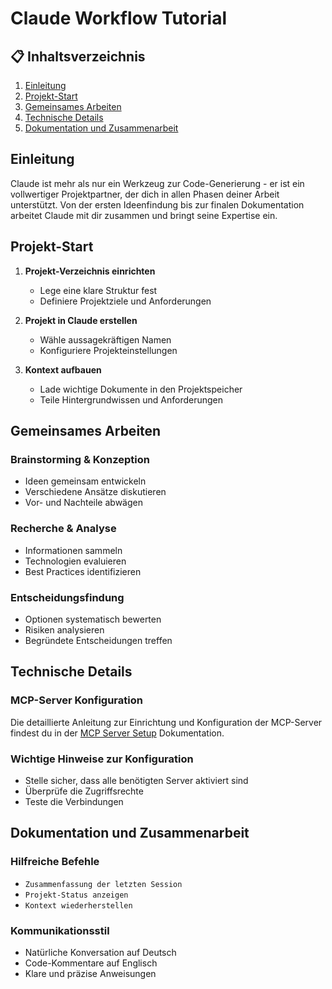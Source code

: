 # Claude Workflow Tutorial

## 📋 Inhaltsverzeichnis

1. [Einleitung](#einleitung)
2. [Projekt-Start](#projekt-start)
3. [Gemeinsames Arbeiten](#gemeinsames-arbeiten)
4. [Technische Details](#technische-details)
5. [Dokumentation und Zusammenarbeit](#dokumentation-und-zusammenarbeit)

## Einleitung

Claude ist mehr als nur ein Werkzeug zur Code-Generierung - er ist ein vollwertiger Projektpartner, der dich in allen Phasen deiner Arbeit unterstützt. Von der ersten Ideenfindung bis zur finalen Dokumentation arbeitet Claude mit dir zusammen und bringt seine Expertise ein.

## Projekt-Start

1. **Projekt-Verzeichnis einrichten**
   - Lege eine klare Struktur fest
   - Definiere Projektziele und Anforderungen

2. **Projekt in Claude erstellen**
   - Wähle aussagekräftigen Namen
   - Konfiguriere Projekteinstellungen

3. **Kontext aufbauen**
   - Lade wichtige Dokumente in den Projektspeicher
   - Teile Hintergrundwissen und Anforderungen

## Gemeinsames Arbeiten

### Brainstorming & Konzeption
- Ideen gemeinsam entwickeln
- Verschiedene Ansätze diskutieren
- Vor- und Nachteile abwägen

### Recherche & Analyse
- Informationen sammeln
- Technologien evaluieren
- Best Practices identifizieren

### Entscheidungsfindung
- Optionen systematisch bewerten
- Risiken analysieren
- Begründete Entscheidungen treffen

## Technische Details

### MCP-Server Konfiguration
Die detaillierte Anleitung zur Einrichtung und Konfiguration der MCP-Server findest du in der [MCP Server Setup](mcp-server-setup.md) Dokumentation.

### Wichtige Hinweise zur Konfiguration
- Stelle sicher, dass alle benötigten Server aktiviert sind
- Überprüfe die Zugriffsrechte
- Teste die Verbindungen

## Dokumentation und Zusammenarbeit

### Hilfreiche Befehle
- `Zusammenfassung der letzten Session`
- `Projekt-Status anzeigen`
- `Kontext wiederherstellen`

### Kommunikationsstil
- Natürliche Konversation auf Deutsch
- Code-Kommentare auf Englisch
- Klare und präzise Anweisungen